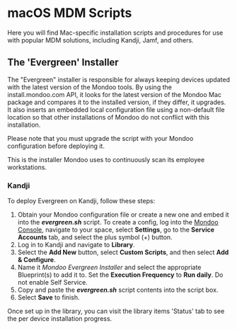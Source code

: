 # macOS MDM Scripts

Here you will find Mac-specific installation scripts and procedures for use with popular MDM solutions, including Kandji, Jamf, and others.

## The 'Evergreen' Installer

The "Evergreen" installer is responsible for always keeping devices updated with the latest version of the Mondoo tools. By using the install.mondoo.com API, it looks for the latest version of the Mondoo Mac package and compares it to the installed version, if they differ, it upgrades. It also inserts an embedded local configuration file using a non-default file location so that other installations of Mondoo do not conflict with this installation.

Please note that you must upgrade the script with your Mondoo configuration before deploying it.

This is the installer Mondoo uses to continuously scan its employee workstations.

### Kandji

To deploy Evergreen on Kandji, follow these steps:

1. Obtain your Mondoo configuration file or create a new one and embed it into the ___evergreen.sh___ script.  To create a config, log into the [Mondoo Console](https://console.mondoo.com), navigate to your space, select **Settings**, go to the **Service Accounts** tab, and select the plus symbol (+) button.
2. Log in to Kandji and navigate to **Library**.
3. Select the **Add New** button, select **Custom Scripts**, and then select **Add & Configure**.
4. Name it _Mondoo Evergreen Installer_ and select the appropriate Blueprint(s) to add it to. Set the **Execution Frequency** to **Run daily**. Do not enable Self Service.
5. Copy and paste the ___evergreen.sh___  script contents into the script box.
6. Select **Save** to finish.

Once set up in the library, you can visit the library items 'Status' tab to see the per device installation progress.
